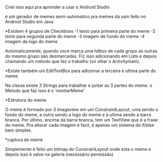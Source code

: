Criei isso aqui pra aprender a usar o Android Studio

é um gerador de memes semi-automatico pra memes da sam feito no Android Studio em Java

*Existem 4 grupos de Checkboxs
    -1 texto para primeira parte do meme
    -2 texto para segunda parte do meme
    -3 imagem de fundo do meme 
    -4 imagem da logo do meme

Automaticamente, quando voce marca uma hitbox de cada grupo as outras do mesmo grupo são desmarcadas. Fiz isso adicionando em Lists e depois chamando um metodo que faz o trabalho (só olhar o Activitymain).

*Existe também um EditTextBox para adicionar a terceira e ultima parte do meme.

Na classe existe 3 Strings para trabalhar e juntar as 3 partes do meme. o Metodo que faz isso é o 'montarMeme'

*Estrutura do meme

O meme é formado por 3 Imageview em um ConstraintLayout, uma sendo o fundo do meme, a outra sendo a logo do meme e a ultima sendo a barra branca. Por último, encima da barra branca, tem um TextView que é a frase do meme. Pra alterar cada imagem é facil, é apenas um sistema de if/else bem simples.

*captura do meme

Simplemente é feito um bitmap do ConstrainLayout onde esta o meme e depois isso é salvo na galeria (necessário permissão)

